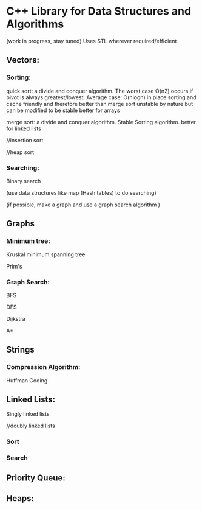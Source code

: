# C++ Library for Data Structures and Algorithms
(work in progress, stay tuned)
Uses STL wherever required/efficient
## Vectors:

### Sorting:

quick sort: a divide and conquer algorithm. The worst case O(n2) occurs if pivot is always greatest/lowest.
            Average case: O(nlogn)
            in place sorting and cache friendly and therefore better than merge sort
            unstable by nature but can be modified to be stable
            better for arrays

merge sort: a divide and conquer algorithm. Stable Sorting algorithm. 
            better for linked lists

//insertion sort

//heap sort


### Searching:

Binary search

(use data structures like map (Hash tables) to do searching)

(if possible, make a graph and use a graph search algorithm )

## Graphs

### Minimum tree:
Kruskal minimum spanning tree

Prim's 

### Graph Search:
BFS

DFS

Dijkstra

A*

## Strings

### Compression Algorithm:
Huffman Coding

## Linked Lists:

Singly linked lists

//doubly linked lists

### Sort

### Search

## Priority Queue:

## Heaps:


